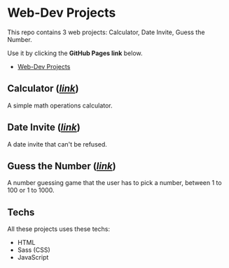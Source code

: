 # Web-Dev Projects
This repo contains 3 web projects: Calculator, Date Invite, Guess the Number.

Use it by clicking the **GitHub Pages link** below.

- [Web-Dev Projects](https://rianreiss.github.io/web-dev-projects/)


## Calculator (_[link](https://rianreiss.github.io/web-dev-projects/projects/calculator/index.html)_)
A simple math operations calculator.

## Date Invite (_[link](https://rianreiss.github.io/web-dev-projects/projects/date-invite/index.html)_)
A date invite that can't be refused.

## Guess the Number (_[link](https://rianreiss.github.io/web-dev-projects/projects/guess/index.html)_)
A number guessing game that the user has to pick a number, between 1 to 100 or 1 to 1000.

## Techs
All these projects uses these techs:
- HTML
- Sass (CSS)
- JavaScript